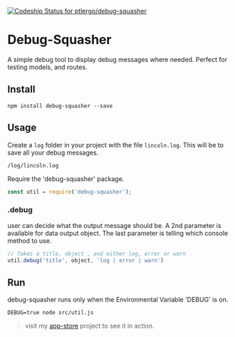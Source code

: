 [ ![Codeship Status for ptlergo/debug-squasher](https://codeship.com/projects/85b37f40-1b52-0134-eea8-66ed86225da0/status?branch=master)](https://codeship.com/projects/159622)
# Debug-Squasher

A simple debug tool to display debug messages where needed.
Perfect for testing models, and routes.

## Install

```
npm install debug-squasher --save
```

## Usage
Create a `log` folder in your project with the file `lincoln.log`. This will be to save all your debug messages.
```
/log/lincoln.log
```
Require the 'debug-squasher' package.
``` javascript
const util = require('debug-squasher');
```

### .debug
user can decide what the output message should be. A 2nd parameter is available
for data output object. The last parameter is telling which console method to use.
``` javascript
// Takes a title, object , and either log, error or warn
util.debug('title', object, 'log | error | warn')
```

## Run
debug-squasher runs only when the Environmental Variable 'DEBUG' is on.
```
DEBUG=true node src/util.js
```

> visit my [app-store](https://github.com/ptlergo/App-Store) project to see it in action.  
